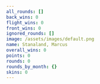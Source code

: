 ```yaml
---
all_rounds: []
back_wins: 0
flight_wins: 0
front_wins: 0
ignored_rounds: []
image: /assets/images/default.png
name: Stanaland, Marcus
overall_wins: 0
points: 0
rounds: 0
rounds_by_month: {}
skins: 0
---
```

